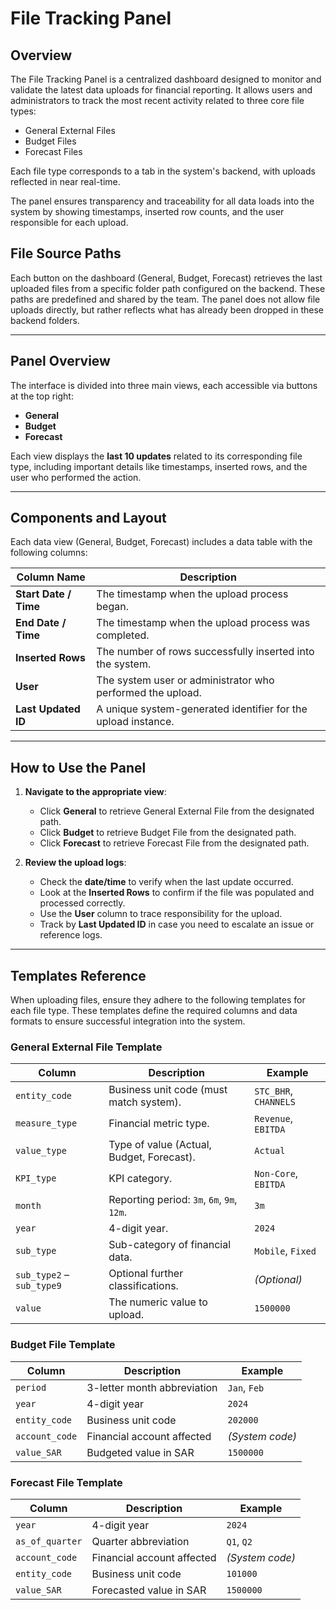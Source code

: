 
# **File Tracking Panel**

## **Overview**

The File Tracking Panel is a centralized dashboard designed to monitor and validate the latest data uploads for financial reporting. It allows users and administrators to track the most recent activity related to three core file types:

- General External Files
- Budget Files
- Forecast Files

Each file type corresponds to a tab in the system's backend, with uploads reflected in near real-time.

The panel ensures transparency and traceability for all data loads into the system by showing timestamps, inserted row counts, and the user responsible for each upload.

## **File Source Paths**

Each button on the dashboard (General, Budget, Forecast) retrieves the last uploaded files from a specific folder path configured on the backend. These paths are predefined and shared by the team. The panel does not allow file uploads directly, but rather reflects what has already been dropped in these backend folders.

---

## **Panel Overview**

The interface is divided into three main views, each accessible via buttons at the top right:

- **General**
- **Budget**
- **Forecast**

Each view displays the **last 10 updates** related to its corresponding file type, including important details like timestamps, inserted rows, and the user who performed the action.

---

## **Components and Layout**

Each data view (General, Budget, Forecast) includes a data table with the following columns:

| **Column Name**       | **Description**                                                                                     |
| --------------------- | --------------------------------------------------------------------------------------------------- |
| **Start Date / Time** | The timestamp when the upload process began.                                                        |
| **End Date / Time**   | The timestamp when the upload process was completed.                                                |
| **Inserted Rows**     | The number of rows successfully inserted into the system.                                           |
| **User**              | The system user or administrator who performed the upload.                                          |
| **Last Updated ID**   | A unique system-generated identifier for the upload instance. |

---

## **How to Use the Panel**

1. **Navigate to the appropriate view**:

    - Click **General** to retrieve General External File from the designated path.
    - Click **Budget** to retrieve Budget File from the designated path.
    - Click **Forecast** to retrieve Forecast File from the designated path.

2. **Review the upload logs**:
    - Check the **date/time** to verify when the last update occurred.
    - Look at the **Inserted Rows** to confirm if the file was populated and processed correctly.
    - Use the **User** column to trace responsibility for the upload.
    - Track by **Last Updated ID** in case you need to escalate an issue or reference logs.

---

## **Templates Reference**

When uploading files, ensure they adhere to the following templates for each file type. These templates define the required columns and data formats to ensure successful integration into the system.

### **General External File Template**

| Column                    | Description                                | Example               |
| ------------------------- | ------------------------------------------ | --------------------- |
| `entity_code`             | Business unit code (must match system).    | `STC_BHR`, `CHANNELS` |
| `measure_type`            | Financial metric type.                     | `Revenue`, `EBITDA`   |
| `value_type`              | Type of value (Actual, Budget, Forecast).  | `Actual`              |
| `KPI_type`                | KPI category.                              | `Non-Core`, `EBITDA`  |
| `month`                   | Reporting period: `3m`, `6m`, `9m`, `12m`. | `3m`                  |
| `year`                    | 4-digit year.                              | `2024`                |
| `sub_type`                | Sub-category of financial data.            | `Mobile`, `Fixed`     |
| `sub_type2` – `sub_type9` | Optional further classifications.          | *(Optional)*          |
| `value`                   | The numeric value to upload.               | `1500000`             |

### **Budget File Template**

| Column         | Description                 | Example         |
| -------------- | --------------------------- | --------------- |
| `period`       | 3-letter month abbreviation | `Jan`, `Feb`    |
| `year`         | 4-digit year                | `2024`          |
| `entity_code`  | Business unit code          | `202000`        |
| `account_code` | Financial account affected  | *(System code)* |
| `value_SAR`    | Budgeted value in SAR       | `1500000`       |

### **Forecast File Template**

| Column          | Description                | Example         |
| --------------- | -------------------------- | --------------- |
| `year`          | 4-digit year               | `2024`          |
| `as_of_quarter` | Quarter abbreviation       | `Q1`, `Q2`      |
| `account_code`  | Financial account affected | *(System code)* |
| `entity_code`   | Business unit code         | `101000`        |
| `value_SAR`     | Forecasted value in SAR    | `1500000`       |
